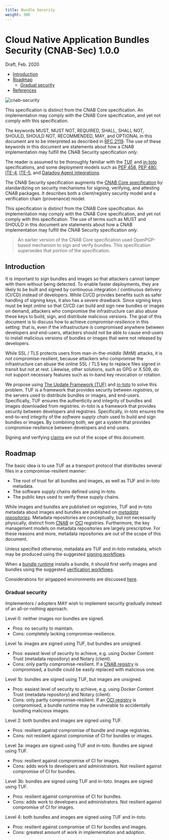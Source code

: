 ```yaml
---
title: Bundle Security
weight: 300
---
```


# Cloud Native Application Bundles Security (CNAB-Sec) 1.0.0
Draft, Feb. 2020

* [Introduction](#introduction)
* [Roadmap](#roadmap)
  * [Gradual security](#gradual-security)
* [References](#references)

![cnab-security](https://user-images.githubusercontent.com/686194/61752644-54580b80-ad61-11e9-9518-608534d09bdd.png)

This specification is distinct from the CNAB Core specification. An implementation may comply with the CNAB Core specification, and yet not comply with this specification.

The keywords MUST, MUST NOT, REQUIRED, SHALL, SHALL NOT, SHOULD, SHOULD NOT, RECOMMENDED, MAY, and OPTIONAL in this document are to be interpreted as described in [RFC 2119](https://tools.ietf.org/html/rfc2119). The use of these keywords in this document are statements about how a CNAB implementation may fulfill the CNAB Security specification _only_.

The reader is assumed to be thoroughly familiar with the [TUF][tuf-spec] and [in-toto][in-toto-spec] specifications, and some deployment models such as [PEP 458][pep-458], [PEP 480][pep-480], [ITE-4][ite-4], [ITE-5][ite-5], and [Datadog Agent integrations][datadog-agent-integrations].

The CNAB Security specification augments the [CNAB Core specification](100-CNAB.md) by standardizing on security mechanisms for signing, verifying, and attesting CNAB packages. It describes both a client/registry security model and a verification chain (provenance) model.

This specification is distinct from the CNAB Core specification. An implementation may comply with the CNAB Core specification, and yet not comply with this specification. The use of terms such as MUST and SHOULD in this document are statements about how a CNAB implementation may fulfill the CNAB Security specification _only_.

> An earlier version of the CNAB Core specification used OpenPGP-based mechanism to sign and verify bundles. This specification supersedes that portion of the specification.

## Introduction

It is important to sign bundles and images so that attackers cannot tamper with them without being detected. To enable faster deployments, they are likely to be built and signed by continuous integration / continuous delivery (CI/CD) instead of developers. While CI/CD provides benefits such as safer handling of signing keys, it also has a severe drawback. Since signing keys must be kept _online_ so that CI/CD can build and sign new bundles or images on demand, attackers who compromise the infrastructure can also abuse these keys to build, sign, and distribute malicious versions. The goal of this document is to discuss how to achieve _compromise-resilience_ in this setting: that is, even if the infrastructure is compromised anywhere between developers and end-users, attackers should not be able to cause end-users to install malicious versions of bundles or images that were not released by developers.

While SSL / TLS protects users from man-in-the-middle (MitM) attacks, it is _not_ compromise-resilient, because attackers who compromise the infrastructure can abuse the online SSL / TLS key to replace files signed in transit but not at rest. Likewise, other solutions, such as GPG or X.509, do not support necessary features such as in-band key revocation or rotation.

We propose using [The Update Framework (TUF)](https://theupdateframework.com) and [in-toto](https://in-toto.io) to solve this problem. TUF is a framework that provides security between _registries_, or the servers used to distribute bundles or images, and end-users. Specifically, TUF ensures the authenticity and integrity of bundles and images downloaded from registries. in-toto is a framework that provides security between developers and registries. Specifically, in-toto ensures the end-to-end integrity of the _software supply chain_ used to build and sign bundles or images. By combining both, we get a system that provides compromise-resilience between developers and end-users.

 Signing and verifying [claims](400-claims.md) are out of the scope of this document.

## Roadmap

The basic idea is to use TUF as a transport protocol that distributes several files in a compromise-resilient manner:

* The root of trust for all bundles and images, as well as TUF and in-toto metadata.
* The software supply chains defined using in-toto.
* The public keys used to verify these supply chains.

While images and bundles are published on registries, TUF and in-toto metadata about images and bundles are published on [_metadata repositories_](301-metadata-repositories.md). Metadata repositories are conceptually, but not necessarily physically, distinct from [CNAB](200-CNAB-registries.md) or [OCI](https://github.com/opencontainers/distribution-spec/blob/master/spec.md) registries. Furthermore, the key management models on metadata repositories are largely prescriptive. For these reasons and more, metadata repositories are out of the scope of this document.

Unless specified otherwise, metadata are TUF and in-toto metadata, which may be produced using the suggested [signing workflows](302-signing-workflows.md).

When a [bundle runtime](103-bundle-runtime.md) installs a bundle, it should first verify images and bundles using the suggested [verification workflows](303-verification-workflows.md).

Considerations for airgapped environments are discussed [here](805-airgap.md#cnab-security).

### Gradual security

Implementors / adopters MAY wish to implement security gradually instead of an all-or-nothing approach.

Level 0: neither images nor bundles are signed.
   * Pros: no security to maintain.
   * Cons: completely lacking compromise-resilience.

Level 1a: images are signed using TUF, but bundles are unsigned.
   * Pros: easiest level of security to achieve, e.g. using Docker Content Trust (metadata repository) and Notary (client).
   * Cons: only partly compromise-resilient. If a [CNAB registry](200-CNAB-registries.md) is compromised, a bundle could be easily replaced with malicious one.

Level 1b: bundles are signed using TUF, but images are unsigned.
   * Pros: easiest level of security to achieve, e.g. using Docker Content Trust (metadata repository) and Notary (client).
   * Cons: only partly compromise-resilient. If an [OCI registry](https://github.com/opencontainers/distribution-spec/blob/master/spec.md) is compromised, a bundle runtime may be vulnerable to accidentally bundling malicious images.
  
Level 2: both bundles and images are signed using TUF.
   * Pros: resilient against compromise of bundle and image registries.
   * Cons: not resilient against compromise of CI for bundles or images.

Level 3a: images are signed using TUF and in-toto. Bundles are signed using TUF.
   * Pros: resilient against compromise of CI for images.
   * Cons: adds work to developers and administrators. Not resilient against compromise of CI for bundles.

Level 3b: bundles are signed using TUF and in-toto. Images are signed using TUF.
   * Pros: resilient against compromise of CI for bundles.
   * Cons: adds work to developers and administrators. Not resilient against compromise of CI for images.

Level 4: both bundles and images are signed using TUF and in-toto.
   * Pros: resilient against compromise of CI for bundles and images.
   * Cons: greatest amount of work in implementation and adoption.

[tuf-spec]: https://github.com/theupdateframework/specification
[in-toto-spec]: https://github.com/in-toto/docs
[ite-4]: https://github.com/in-toto/ITE/pull/4
[datadog-agent-integrations]: https://www.datadoghq.com/blog/engineering/secure-publication-of-datadog-agent-integrations-with-tuf-and-in-toto/
[ite-5]: https://github.com/in-toto/ITE/pull/5
[pep-458]: https://www.python.org/dev/peps/pep-0458/
[pep-480]: https://www.python.org/dev/peps/pep-0480/
